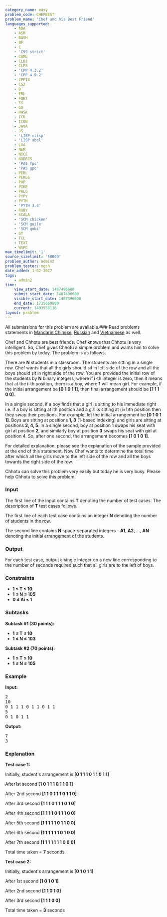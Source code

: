 ```yaml
---
category_name: easy
problem_code: CHEFBEST
problem_name: 'Chef and his Best Friend'
languages_supported:
    - ADA
    - ASM
    - BASH
    - BF
    - C
    - 'C99 strict'
    - CAML
    - CLOJ
    - CLPS
    - 'CPP 4.3.2'
    - 'CPP 4.9.2'
    - CPP14
    - CS2
    - D
    - ERL
    - FORT
    - FS
    - GO
    - HASK
    - ICK
    - ICON
    - JAVA
    - JS
    - 'LISP clisp'
    - 'LISP sbcl'
    - LUA
    - NEM
    - NICE
    - NODEJS
    - 'PAS fpc'
    - 'PAS gpc'
    - PERL
    - PERL6
    - PHP
    - PIKE
    - PRLG
    - PYPY
    - PYTH
    - 'PYTH 3.4'
    - RUBY
    - SCALA
    - 'SCM chicken'
    - 'SCM guile'
    - 'SCM qobi'
    - ST
    - TCL
    - TEXT
    - WSPC
max_timelimit: '1'
source_sizelimit: '50000'
problem_author: admin2
problem_tester: mgch
date_added: 1-02-2017
tags:
    - admin2
time:
    view_start_date: 1487496600
    submit_start_date: 1487496600
    visible_start_date: 1487496600
    end_date: 1735669800
    current: 1493558116
layout: problem
---
```

All submissions for this problem are available.###  Read problems statements in [Mandarin Chinese](http://www.codechef.com/download/translated/FEB17/mandarin/CHEFBEST.pdf), [Russian](http://www.codechef.com/download/translated/FEB17/russian/CHEFBEST.pdf) and [Vietnamese](http://www.codechef.com/download/translated/FEB17/vietnamese/CHEFBEST.pdf) as well.

Chef and Chhotu are best friends. Chef knows that Chhotu is very intelligent. So, Chef gives Chhotu a simple problem and wants him to solve this problem by today. The problem is as follows.

There are **N** students in a classroom. The students are sitting in a single row. Chef wants that all the girls should sit in left side of the row and all the boys should sit in right side of the row. You are provided the initial row of the students by **N** binary integers, where if **i**-th integer is zero, then it means that at the **i**-th position, there is a boy, where **1** will mean girl. For example, if the initial arrangement be **\[0 1 0 1 1\]**, then final arrangement should be **\[1 1 1 0 0\]**.

In a single second, if a boy finds that a girl is sitting to his immediate right i.e. if a boy is sitting at ith position and a girl is sitting at (i+1)th position then they swap their positions. For example, let the initial arrangement be **\[0 1 0 1 1\]**. Boys are sitting at positions **1, 3** (1-based indexing) and girls are sitting at positions **2, 4, 5**. In a single second, boy at position 1 swaps his seat with girl at position **2**, and similarly boy at position **3** swaps his seat with girl at position 4. So, after one second, the arrangement becomes **\[1 0 1 0 1\]**.

 For detailed explanation, please see the explanation of the sample provided at the end of this statement. Now Chef wants to determine the total time after which all the girls move to the left side of the row and all the boys towards the right side of the row.

Chhotu can solve this problem very easily but today he is very busy. Please help Chhotu to solve this problem.

### Input

The first line of the input contains **T** denoting the number of test cases. The description of **T** test cases follows.

The first line of each test case contains an integer **N** denoting the number of students in the row.

The second line contains **N** space-separated integers - **A1**, **A2**, ..., **AN** denoting the initial arrangement of the students.

### Output

For each test case, output a single integer on a new line corresponding to the number of seconds required such that all girls are to the left of boys.

### Constraints

- **1 ≤ T ≤ 10**
- **1 ≤ N ≤ 105**
- **0 ≤ Ai  ≤ 1**

### Subtasks

**Subtask #1 (30 points):**

- **1 ≤ T ≤ 10**
- **1 ≤ N ≤ 103**

**Subtask #2 (70 points):**

- **1 ≤ T ≤ 10**
- **1 ≤ N ≤ 105**

### Example

**Input:**

<pre>
2
10
0 1 1 1 0 1 1 0 1 1
5
0 1 0 1 1
</pre>
**Output:**

<pre>
7
3
</pre>
### Explanation

**Test case 1:**

Initially, student's arrangement is **\[0 1 1 1 0 1 1 0 1 1\]**

After1st second **\[1 0 1 1 1 0 1 1 0 1\]**

After 2nd second **\[1 1 0 1 1 1 0 1 1 0\]**

After 3rd second **\[1 1 1 0 1 1 1 0 1 0\]**

After 4th second **\[1 1 1 1 0 1 1 1 0 0\]**

After 5th second **\[1 1 1 1 1 0 1 1 0 0\]**

After 6th second **\[1 1 1 1 1 1 0 1 0 0\]**

After 7th second **\[1 1 1 1 1 1 1 0 0 0\]**

Total time taken = **7** seconds

**Test case 2:**

Initially, student's arrangement is **\[0 1 0 1 1\]**

After 1st second **\[1 0 1 0 1\]**

After 2nd second **\[1 1 0 1 0\]**

After 3rd second **\[1 1 1 0 0\]**

Total time taken = **3** seconds
